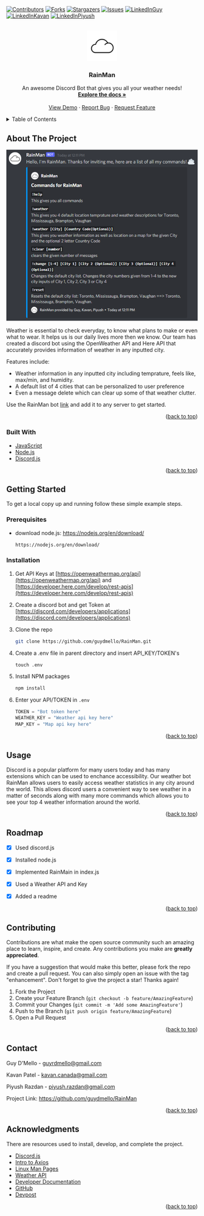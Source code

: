 <div id="top"></div>
<!--
*** Thanks for checking out the Best-README-Template. If you have a suggestion
*** that would make this better, please fork the repo and create a pull request
*** or simply open an issue with the tag "enhancement".
*** Don't forget to give the project a star!
*** Thanks again! Now go create something AMAZING! :D
-->



<!-- PROJECT SHIELDS -->
<!--
*** I'm using markdown "reference style" links for readability.
*** Reference links are enclosed in brackets [ ] instead of parentheses ( ).
*** See the bottom of this document for the declaration of the reference variables
*** for contributors-url, forks-url, etc. This is an optional, concise syntax you may use.
*** https://www.markdownguide.org/basic-syntax/#reference-style-links
-->
[![Contributors][contributors-shield]][contributors-url]
[![Forks][forks-shield]][forks-url]
[![Stargazers][stars-shield]][stars-url]
[![Issues][issues-shield]][issues-url]
[![LinkedInGuy][linkedin-shield]][linkedin-urlGuy]
[![LinkedInKavan][linkedin-shield]][linkedin-urlKavan]
[![LinkedInPiyush][linkedin-shield]][linkedin-urlPiyush]



<!-- PROJECT LOGO -->
<br />
<div align="center">
  <a href="https://github.com/guydmello/RainMan">
    <img src="assets/cloud.jpg" alt="Logo" width="80" height="80">
  </a>

  <h3 align="center">RainMan</h3>

  <p align="center">
    An awesome Discord Bot that gives you all your weather needs!
    <br />
    <a href="https://github.com/guydmello/RainMan#readme"><strong>Explore the docs »</strong></a>
    <br />
    <br />
    <a href="https://github.com/guydmello/RainMan">View Demo</a>
    ·
    <a href="https://github.com/guydmello/RainMan/issues">Report Bug</a>
    ·
    <a href="https://github.com/guydmello/RainMan/issues">Request Feature</a>
  </p>
</div>



<!-- TABLE OF CONTENTS -->
<details>
  <summary>Table of Contents</summary>
  <ol>
    <li>
      <a href="#about-the-project">About The Project</a>
      <ul>
        <li><a href="#built-with">Built With</a></li>
      </ul>
    </li>
    <li>
      <a href="#getting-started">Getting Started</a>
      <ul>
        <li><a href="#prerequisites">Prerequisites</a></li>
        <li><a href="#installation">Installation</a></li>
      </ul>
    </li>
    <li><a href="#usage">Usage</a></li>
    <li><a href="#roadmap">Roadmap</a></li>
    <li><a href="#contributing">Contributing</a></li>
    <li><a href="#contact">Contact</a></li>
    <li><a href="#acknowledgments">Acknowledgments</a></li>
  </ol>
</details>



<!-- ABOUT THE PROJECT -->
## About The Project

[![Product Name Screen Shot][product-screenshot]](https://example.com)

Weather is essential to check everyday, to know what plans to make or even what to wear. It helps us is our daily lives more then we know. Our team has created a discord bot using the OpenWeather API and Here API that accurately provides information of weather in any inputted city.

Features include:
* Weather information in any inputted city including temprature, feels like, max/min, and humidity.
* A default list of 4 cities that can be personalized to user preference
* Even a message delete which can clear up some of that weather clutter.

Use the RainMan bot [link](https://bit.ly/3ImfJmv) and add it to any server to get started.

<p align="right">(<a href="#top">back to top</a>)</p>



### Built With


* [JavaScript](https://www.javascript.com/)
* [Node.js](https://nodejs.org/en/)
* [Discord.js](https://discord.js.org/#/)

<p align="right">(<a href="#top">back to top</a>)</p>



<!-- GETTING STARTED -->
## Getting Started

To get a local copy up and running follow these simple example steps.

### Prerequisites

* download node.js: https://nodejs.org/en/download/
  ```sh
  https://nodejs.org/en/download/
  ```

### Installation

1. Get API Keys at [https://openweathermap.org/api](https://openweathermap.org/api) and [https://developer.here.com/develop/rest-apis](https://developer.here.com/develop/rest-apis)

3. Create a discord bot and get Token at [https://discord.com/developers/applications](https://discord.com/developers/applications)

4. Clone the repo
   ```sh
   git clone https://github.com/guydmello/RainMan.git
   ```
5. Create a .env file in parent directory and insert API_KEY/TOKEN's
   ```
   touch .env
   ```
6. Install NPM packages
   ```sh
   npm install
   ```
7. Enter your API/TOKEN in `.env`
   ```js
   TOKEN = "Bot token here"
   WEATHER_KEY = "Weather api key here"
   MAP_KEY = "Map api key here"
   ```

<p align="right">(<a href="#top">back to top</a>)</p>



<!-- USAGE EXAMPLES -->
## Usage

Discord is a popular platform for many users today and has many extensions which can be used to enchance accessibility. Our weather bot RainMan allows users to
easily access weather statistics in any city around the world. This allows discord users a convenient way to see weather in a matter of seconds along with many more commands which allows you to see your top 4 weather information around the world. 

<p align="right">(<a href="#top">back to top</a>)</p>



<!-- ROADMAP -->
## Roadmap

- [x] Used discord.js
- [x] Installed node.js
- [x] Implemented RainMain in index.js
- [x] Used a Weather API and Key
- [x] Added a readme


<p align="right">(<a href="#top">back to top</a>)</p>



<!-- CONTRIBUTING -->
## Contributing

Contributions are what make the open source community such an amazing place to learn, inspire, and create. Any contributions you make are **greatly appreciated**.

If you have a suggestion that would make this better, please fork the repo and create a pull request. You can also simply open an issue with the tag "enhancement".
Don't forget to give the project a star! Thanks again!

1. Fork the Project
2. Create your Feature Branch (`git checkout -b feature/AmazingFeature`)
3. Commit your Changes (`git commit -m 'Add some AmazingFeature'`)
4. Push to the Branch (`git push origin feature/AmazingFeature`)
5. Open a Pull Request

<p align="right">(<a href="#top">back to top</a>)</p>



<!-- CONTACT -->
## Contact

Guy D'Mello - guyrdmello@gmail.com

Kavan Patel - kavan.canada@gmail.com

Piyush Razdan - piyush.razdan@gmail.com

Project Link: https://github.com/guydmello/RainMan

<p align="right">(<a href="#top">back to top</a>)</p>



<!-- ACKNOWLEDGMENTS -->
## Acknowledgments

There are resources used to install, develop, and complete the project. 

* [Discord.js](https://discord.js.org/#/)
* [Intro to Axios](https://axios-http.com/docs/intro)
* [Linux Man Pages](https://man7.org/linux/man-pages/man1/env.1.html)
* [Weather API](https://openweathermap.org/current)
* [Developer Documentation](https://developer.here.com/documentation)
* [GitHub](https://github.com/)
* [Devpost](https://pyjac-rebooted.devpost.com/?ref_feature=challenge&ref_medium=discover)

<p align="right">(<a href="#top">back to top</a>)</p>



<!-- MARKDOWN LINKS & IMAGES -->
<!-- https://www.markdownguide.org/basic-syntax/#reference-style-links -->
[contributors-shield]: https://img.shields.io/github/contributors/othneildrew/Best-README-Template.svg?style=for-the-badge
[contributors-url]: https://github.com/guydmello/RainMan/graphs/contributors
[forks-shield]: https://img.shields.io/github/forks/othneildrew/Best-README-Template.svg?style=for-the-badge
[forks-url]: https://github.com/guydmello/RainMan/network/members
[stars-shield]: https://img.shields.io/github/stars/othneildrew/Best-README-Template.svg?style=for-the-badge
[stars-url]: https://github.com/guydmello/RainMan/stargazers
[issues-shield]: https://img.shields.io/github/issues/othneildrew/Best-README-Template.svg?style=for-the-badge
[issues-url]: https://github.com/guydmello/RainMan/issues
[linkedin-shield]: https://img.shields.io/badge/-LinkedIn-black.svg?style=for-the-badge&logo=linkedin&colorB=555
[linkedin-urlGuy]: https://www.linkedin.com/in/guydmello/
[linkedin-urlKavan]: https://www.linkedin.com/in/kavan-patel1/
[linkedin-urlPiyush]: https://www.linkedin.com/in/piyushrazdan/
[product-screenshot]: assets/ScreenShot.png
